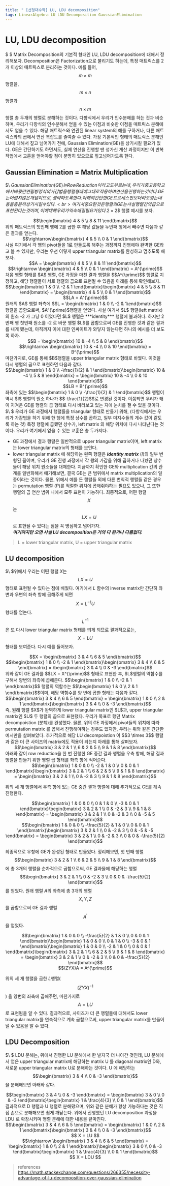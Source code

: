 ```yaml
---
title: " [선형대수학] LU, LDU decomposition"
tags: LinearAlgebra LU LDU Decomposition GaussianElimination
---
```


# LU, LDU decomposition
$ \$ Matrix Decomposition의 기본적 형태인 LU, LDU decomposition에 대해서 정리해보자. Decomposition은 Factorization으로 불리기도 하는데, 특정 매트릭스를 2개 이상의 매트릭스로 분리하는 것이다. 예를 들어, $$ m \times m $$ 행렬을, $$ m \times n $$ 행렬과 $$ n \times m$$ 행렬 총 두개의 행렬로 분해하는 것이다. 다항식에서 우리가 인수분해를 하는 것과 비슷하며, 우리가 다항식의 인수분해서 얻을 수 있는 이점과 비슷한 이점을 매트릭스 분해에서도 얻을 수 있다. 해당 매트릭스와 연관된 linear system의 해를 구하거나, 다른 매트릭스와의 곱에서 연산 복잡도를 줄여줄 수 있다. 가장 기본적인 형태의 매트릭스 분해인 LU에 대해서 짚고 넘어가기 전에, Gaussian Elimination(GE)을 상기시킬 필요가 있다. GE은 간단하기도 하면서도, 실제 연산을 진행할 땐 성가신 계산 과정이지만 이 반복작업에서 교훈을 얻어야할 점이 분명히 있으므로 짚고넘어가도록 한다.
## Gaussian Elimination = Matrix Multiplication
$\ $Gaussian Elimination(GE)는 Row Reduction이라고도 부르는데, 우리가 중고등학교에서 배웠던 연립방정식의 가감법을 행렬 형태에 그대로 적용하며 연산을 진행하는 것이다. GE는 어렵지 않은 개념이므로, 생략하도록 한다. 아래의 간단한 GE 프로세스만 보더라도 잊는 내용을 충분히 상기시킬 수 있다. <br>
여기서 중요한 것은 행렬의 GE는 사실 행렬 간의 곱으로 표현된다는 것이며, 이에 대해 우리가 익숙해질 필요가 있다.$$2 \times 2$$ 행렬 예시를 보자.
<center>$$\begin{bmatrix} 4 & 5 \\ 8 & 11 \end{bmatrix}$$</center>
위의 매트릭스의 첫번째 행에 2를 곱한 후 해당 값들을 두번째 행에서 빼주면 다음과 같은 결과를 얻는다.
<center>$$\rightarrow\begin{bmatrix} 4 & 5 \\ 0 & 1 \end{bmatrix}$$</center>
사실 여기에서 각 행의 pivot들을 1로 만들도록 해주는 과정까지 진행해야 완벽한 GE라고 볼 수 있지만, 우리는 우선 이렇게 upper triangular matrix를 완성하고 멈추도록 해보자.
<center>$$A = \begin{bmatrix} 4 & 5 \\ 8 & 11 \end{bmatrix}$$</center>
<center>$$\rightarrow \begin{bmatrix} 4 & 5 \\ 0 & 1 \end{bmatrix} = A^{\prime}$$</center>
처음 행렬 형태를 $A$ 행렬, GE 과정을 마친 결과 행렬을 $$A^{\prime}$$ 행렬로 지정하고, 해당 행렬들이 서로 행렬의 곱으로 표현될 수 있음을 아래를 통해 확인해보자.
<center>$$\begin{bmatrix} 1 & 0 \\ -2 & 1 \end{bmatrix}\begin{bmatrix} 4 & 5 \\ 8 & 11 \end{bmatrix} = \begin{bmatrix} 4 & 5 \\ 0 & 1 \end{bmatrix}$$</center>
<center>$$LA = A^{\prime}$$</center>
원래의 $A$ 행렬 좌측에 $$L = \begin{bmatrix} 1 & 0 \\ -2 & 1\end{bmatrix}$$ 행렬을 곱함으로써, $A^{\prime}$행렬을 얻었다. 사실 여기서 $L$ 행렬(left matrix)의 원소 -2 가 그냥 0 이었다면 $L$ 행렬은 ***identity*** 행렬에 불과하다. 하지만 2번째 행 첫번째 원소를 -2 로 바꾼 행렬 $L$를 곱함으로써 GE를 진행한 것과 같은 결과를 내게 됐는데, 아직까지 이에 대한 인싸이트가 와닿지 않는다면 하나의 예시를 더 보도록 하자.
<center>$$B = \begin{bmatrix} 10 & -4 \\ 5 & 8 \end{bmatrix}$$</center>
<center>$$\rightarrow \begin{bmatrix} 10 & -4 \\ 0 & 10 \end{bmatrix} = B^{\prime}$$</center>
마찬가지로, GE를 통해 $B$행렬을 upper triangular matrix 형태로 바꿨다. 이것을 다시 행렬의 곱으로 표현하면 다음과 같다.
<center>$$\begin{bmatrix} 1 & 0 \\ -\frac{1}{2} & 1 \end{bmatrix}\begin{bmatrix} 10 & -4 \\ 5 & 8 \end{bmatrix} = \begin{bmatrix} 10 & -4 \\ 0 & 10 \end{bmatrix}$$</center>
<center>$$LB = B^{\prime}$$</center>
좌측에 있는 $$\begin{bmatrix} 1 & 0 \\ -\frac{1}{2} & 1 \end{bmatrix}$$ 행렬이 역시 $I$ 행렬의 원소 하나가 $$-\frac{1}{2}$$로 변경된 것이다. 이쯤되면 우리가 왜 이 지겨운 GE를 행렬의 곱 형태로 다시 바라보고 있는 지에 눈치를 챌 수 있을 것이다.<br>
$\ $ 우리가 GE 과정에서 행렬들을 triangular 형태로 만들기 위해, (다항식에서는 우리가 가감법을 하기 위해 한 행에 특정 상수를 곱하고, 일부 미지수들의 계수 값이 같도록 하는 것) 특정 행렬에 곱했던 상수가, left matrix 의 해당 위치에 다시 나타난다는 것이다. 우리가 여기에서 얻을 수 있는 교훈은 총 두가지다.

- GE 과정에서 결과 행렬은 일반적으로 upper triangular matrix이며, left matrix는 lower triangular matrix의 형태를 보인다.
- lower triangular matrix 에 해당하는 왼쪽 행렬은 ***identity matrix*** ($I$)의 일부 변형된 꼴이며, 우리가 GE 진행 과정에서 각 행의 가감을 위해 곱하거나 나눴던 상수들이 해당 위치 원소들을 대체한다. 지금까지 확인한 GE와 multiplication 간의 관계를 일반화해서 얘기해보면, 결국 GE는 큰 범위에서 matrix multiplication의 일종이라는 것이다. 물론, 위에서 예를 든 행렬들 외에 다른 변칙적 행렬들 같은 경우는 permutation 행렬 ($P$)를 적절한 위치에 곱해줘야하는 필요도 있으나, 그 또한 행렬의 곱 연산 범위 내에서 모두 표현이 가능하다.
최종적으로, 어떤 행렬 $$X$$ 는 $$LX = U$$로 표현될 수 있다는 점을 꼭 명심하고 넘어가자.<br>
***여기까지만 오면 사실 LU decomposition은 거의 다 된거나 다름없다.***
> L = lower triangular matrix, U = upper triangular matrix

## LU decomposition
$\ $위에서 우리는 어떤 행렬 $X$는 $$LX = U$$ 형태로 표현될 수 있다는 점에 배웠다. 여기에서 $L$ 함수의 inverse matrix만 간단히 좌변과 우변의 좌측 항에 곱해주게 되면 $$ X = L^{-1}U $$ 형태를 얻는다. $$L^{-1}$$ 은 또 다시 lower triangular matrix 형태를 띄게 되므로 결과적으로는, $$ X = LU $$ 형태를 보여준다. 다시 예를 들어보자. <br>
<center>$$X = \begin{bmatrix} 3 & 4 \\ 6 & 5 \end{bmatrix}$$</center>
<center>$$\begin{bmatrix} 1 & 0 \\ -2 & 1 \end{bmatrix}\begin{bmatrix} 3 & 4 \\ 6 & 5 \end{bmatrix} = \begin{bmatrix} 3 & 4 \\ 0 & -3 \end{bmatrix}$$</center>
위와 같이 GE 결과를 $$LX = X^{\prime}$$ 형태로 표현한 후, $L$행렬의 역함수를 구해서 양변의 좌측에 곱해준다. $$\begin{bmatrix} 1 & 0 \\ -2 & 1 \end{bmatrix}$$ 행렬의 역함수는 $$\begin{bmatrix} 1 & 0 \\ 2 & 1 \end{bmatrix}$$이며, 해당 역함수를 양 변에 곱한 형태는 다음과 같다.
<center>$$\begin{bmatrix} 3 & 4 \\ 6 & 5 \end{bmatrix} = \begin{bmatrix} 1 & 0 \\ 2 & 1 \end{bmatrix}\begin{bmatrix} 3 & 4 \\ 0 & -3 \end{bmatrix}$$</center>
즉, 원래 행렬 $X$가 완벽하게 lower triangular matrix인 $L$과, upper triangular matrix인 $U$ 두 행렬의 곱으로 표현됐다. 우리가 목표로 했던 Matrix decompoistion (분햬)를 완성했다. 물론, 위의 GE 과정에서 pivot들의 위치에 따라 permutation matrix 를 곱해서 진행해야하는 경우도 있지만, 우리는 위와 같은 간단한 예시만을 살펴보았다. 추가적으로 해당 LU decompoistion 이 $$3 \times 3$$ 행렬과 같은 더 큰 사이즈의 matrix에도 적용이 되는지 아래를 통해 살펴보자.

<center>$$\begin{bmatrix} 3 & 2 & 1 \\ 6 & 2 & 5 \\ 9 & 1 & 8 \end{bmatrix}$$</center>
아래와 같이 row reduction을 한 번 진행한 GE 중간 결과 행렬을 우측 항에, 해당 결과 행렬을 만들기 위한 행렬 곱 형태를 좌측 항에 적어준다.
<center>$$\begin{bmatrix} 1 & 0 & 0 \\ -2 & 1 & 0 \\ 0 & 0 & 1 \end{bmatrix}\begin{bmatrix} 3 & 2 & 1 \\ 6 & 2 & 5 \\ 9 & 1 & 8 \end{bmatrix} = \begin{bmatrix} 3 & 2 & 1 \\ 0 & -2 & 3 \\ 9 & 1 & 8 \end{bmatrix}$$</center>

위의 세 개 행렬에서 우측 항에 있는 GE 중간 결과 행렬에 대해 추가적으로 GE를 계속 진행한다.

<center>$$\begin{bmatrix} 1 & 0 & 0 \\ 0 & 1 & 0 \\ -3 & 0 & 1 \end{bmatrix}\begin{bmatrix} 3 & 2 & 1 \\ 0 & -2 & 3 \\ 9 & 1 & 8 \end{bmatrix} = \begin{bmatrix} 3 & 2 & 1 \\ 0 & -2 & 3 \\ 0 & -5 & 5 \end{bmatrix}$$</center>

<center>$$\begin{bmatrix} 1 & 0 & 0 \\ -\frac{5}{2} & 1 & 0 \\ 0 & 0 & 1 \end{bmatrix}\begin{bmatrix} 3 & 2 & 1 \\ 0 & -2 & 3 \\ 0 & -5 & -5 \end{bmatrix} = \begin{bmatrix} 3 & 2 & 1 \\ 0 & -2 & 3 \\ 0 & 0 & -\frac{5}{2} \end{bmatrix}$$</center>

최종적으로 우항에 GE가 완성된 형태로 만들었다. 정리해보면, 첫 번째 행렬 $$\begin{bmatrix} 3 & 2 & 1 \\ 6 & 2 & 5 \\ 9 & 1 & 8 \end{bmatrix}$$ 에 총 3개의 행렬을 순차적으로 곱함으로써, GE 결과물에 해당하는 행렬 $$\begin{bmatrix} 3 & 2 & 1 \\ 0 & -2 & 3 \\ 0 & 0 & -\frac{5}{2} \end{bmatrix}$$ 를 얻었다.  원래 행렬 $A$의 좌측에 총 3개의 행렬 $$X, Y, Z$$를 곱함으로써 GE 결과 행렬 $$A^{\prime}$$ 을 얻었다.
<center>$$\begin{bmatrix} 1 & 0 & 0 \\ -\frac{5}{2} & 1 & 0 \\ 0 & 0 & 1 \end{bmatrix}\begin{bmatrix} 1 & 0 & 0 \\ 0 & 1 & 0 \\ -3 & 0 & 1 \end{bmatrix}\begin{bmatrix} 1 & 0 & 0 \\ -2 & 1 & 0 \\ 0 & 0 & 1 \end{bmatrix}\begin{bmatrix} 3 & 2 & 1 \\ 6 & 2 & 5 \\ 9 & 1 & 8 \end{bmatrix} = \begin{bmatrix} 3 & 2 & 1 \\ 0 & -2 & 3 \\ 0 & 0 & -\frac{5}{2} \end{bmatrix}$$</center>
<center>$$(ZYX)A = A^{\prime}$$</center>

위의 세 개 행렬을 곱한 $L$행렬($$(ZYX)^{-1}$$) 을 양변의 좌측에 곱해주면, 마찬가지로 $$ A = LU $$로 표현됨을 알 수 있다. 결과적으로, 사이즈가 더 큰 행렬들에 대해서도 lower triangular matrix를 연속적으로 계속 곱함으로써, upper triangular matrix를 만들어낼 수 있음을 알 수 있다.

## LDU Decomposition
$\ $ LDU 분해는, 위에서 진행한 LU 분해에서 한 발자국 더 나아간 것인데, LU 분해에서 얻은 upper triangular matrix에 해당하는 matrix U 를 diagonal matrix인 D와, 새로운 upper triangular matrix U로 분해하는 것이다. U 에 해당하는 $$\begin{bmatrix} 3 & 4 \\ 0 & -3 \end{bmatrix}$$을 분해해보면 아래와 같다.
<center>$$\begin{bmatrix} 3 & 4 \\ 0 & -3 \end{bmatrix} = \begin{bmatrix} 3 & 0 \\ 0 & -3 \end{bmatrix}\begin{bmatrix} 1 & \frac{4}{3} \\ 0 & 1 \end{bmatrix}$$</center>
결과적으로 D 행렬과 U 행렬로 분해됐으며, 위와 같은 분해가 항상 가능하다는 것은 직접 손으로 분해해보면 쉽게 깨닫는다.
위에서 진행했던 LU decomposition 과정을 LDU 로 확장시키며 행렬 분해에 대한 내용을 끝마친다.
<center>$$\begin{bmatrix} 3 & 4 \\ 6 & 5 \end{bmatrix} = \begin{bmatrix} 1 & 0 \\ 2 & 1 \end{bmatrix}\begin{bmatrix} 3 & 4 \\ 0 & -3 \end{bmatrix}$$</center>

<center> $$ X = LU $$ </center>

<center>$$\rightarrow \begin{bmatrix} 3 & 4 \\ 6 & 5 \end{bmatrix} = \begin{bmatrix} 1 & 0 \\ 2 & 1 \end{bmatrix}\begin{bmatrix} 3 & 0 \\ 0 & -3 \end{bmatrix}\begin{bmatrix} 1 & \frac{4}{3} \\ 0 & 1 \end{bmatrix}$$</center>

<center> $$ X = LDU $$ </center>

> references
https://math.stackexchange.com/questions/266355/necessity-advantage-of-lu-decomposition-over-gaussian-elimination
